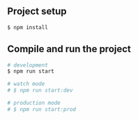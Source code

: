 ## Project setup

```bash
$ npm install
```

## Compile and run the project

```bash
# development
$ npm run start

# watch mode
# $ npm run start:dev

# production mode
# $ npm run start:prod
```
